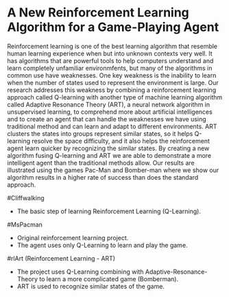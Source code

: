 # A New Reinforcement Learning Algorithm for a Game-Playing Agent
Reinforcement learning is one of the best learning algorithm that resemble human learning experience when but into unknown contexts very well. It has algorithms that are powerful tools to help computers understand and learn completely unfamiliar environmfents, but many of the algorithms in common use have weaknesses.  One key weakness is the inability to learn when the number of states used to represent the environment is large. Our research addresses this weakness by combining a reinforcement learning approach called Q-learning with another type of machine learning algorithm called Adaptive Resonance Theory (ART), a neural network algorithm in unsupervised learning, to comprehend more about artificial intelligences and to create an agent that can handle the weaknesses we have using traditional method and can learn and adapt to different environments.  ART clusters the states into groups represent similar states, so it helps Q-learning resolve the space difficulty, and it also helps the reinforcement agent learn quicker by recognizing the similar states. By creating a new algorithm fusing Q-learning and ART we are able to demonstrate a more intelligent agent than the traditional methods allow. Our results are illustrated using the games Pac-Man and Bomber-man where we show our algorithm results in a higher rate of success than does the standard approach.

#Cliffwalking
- The basic step of learning Reinforcement Learning (Q-Learning).

#MsPacman
- Original reinforcement learning project.
- The agent uses only Q-Learning to learn and play the game.

#rlArt (Reinforcement Learning - ART)
- The project uses Q-Learning combining with Adaptive-Resonance-Theory to learn a more complicated game (Bomberman).
- ART is used to recognize similar states of the game.
